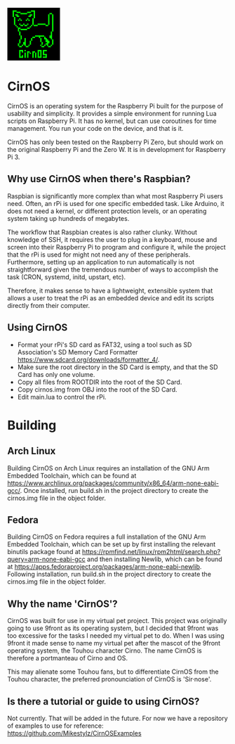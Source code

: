 ![CirnOS Logo](logo.png)
# CirnOS
CirnOS is an operating system for the Raspberry Pi built for the purpose of usability and simplicity. It provides a simple environment for running Lua scripts on Raspberry Pi. It has no kernel, but can use coroutines for time management. You run your code on the device, and that is it.

CirnOS has only been tested on the Raspberry Pi Zero, but should work on the original Raspberry Pi and the Zero W. It is in development for Raspberry Pi 3.

Why use CirnOS when there's Raspbian?
-----
Raspbian is significantly more complex than what most Raspberry Pi users need. Often, an rPi is used for one specific embedded task. Like Arduino, it does not need a kernel, or different protection levels, or an operating system taking up hundreds of megabytes.

The workflow that Raspbian creates is also rather clunky. Without knowledge of SSH, it requires the user to plug in a keyboard, mouse and screen into their Raspberry Pi to program and configure it, while the project that the rPi is used for might not need any of these peripherals. Furthermore, setting up an application to run automatically is not straightforward given the tremendous number of ways to accomplish the task (CRON, systemd, initd, upstart, etc).

Therefore, it makes sense to have a lightweight, extensible system that allows a user to treat the rPi as an embedded device and edit its scripts directly from their computer.

Using CirnOS
-----
- Format your rPi's SD card as FAT32, using a tool such as SD Association's SD Memory Card Formatter <https://www.sdcard.org/downloads/formatter_4/>.
- Make sure the root directory in the SD Card is empty, and that the SD Card has only one volume.
- Copy all files from ROOTDIR into the root of the SD Card.
- Copy cirnos.img from OBJ into the root of the SD Card.
- Edit main.lua to control the rPi.

# Building
Arch Linux
-----

Building CirnOS on Arch Linux requires an installation of the GNU Arm Embedded Toolchain, which can be found at <https://www.archlinux.org/packages/community/x86_64/arm-none-eabi-gcc/>.
Once installed, run build.sh in the project directory to create the cirnos.img file in the object folder.

Fedora
-----
Building CirnOS on Fedora requires a full installation of the GNU Arm Embedded Toolchain, which can be set up by first installing the relevant binutils package found at <https://rpmfind.net/linux/rpm2html/search.php?query=arm-none-eabi-gcc> and then installing Newlib, which can be found at <https://apps.fedoraproject.org/packages/arm-none-eabi-newlib>. Following installation, run build.sh in the project directory to create the cirnos.img file in the object folder.

Why the name 'CirnOS'?
-----
CirnOS was built for use in my virtual pet project. This project was originally going to use 9front as its operating system, but I decided that 9front was too excessive for the tasks I needed my virtual pet to do. When I was using 9front it made sense to name my virtual pet after the mascot of the 9front operating system, the Touhou character Cirno. The name CirnOS is therefore a portmanteau of Cirno and OS.

This may alienate some Touhou fans, but to differentiate CirnOS from the Touhou character, the preferred pronounciation of CirnOS is 'Sir·nose'.

Is there a tutorial or guide to using CirnOS?
-----

Not currently. That will be added in the future. For now we have a repository of examples to use for reference:
<https://github.com/Mikestylz/CirnOSExamples>

